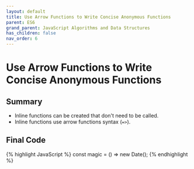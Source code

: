 ```yaml
---
layout: default
title: Use Arrow Functions to Write Concise Anonymous Functions
parent: ES6
grand_parent: JavaScript Algorithms and Data Structures
has_children: false
nav_order: 6
---
```

# Use Arrow Functions to Write Concise Anonymous Functions
## Summary
- Inline functions can be created that don't need to be called.
- Inline functions use arrow functions syntax (`=>`).

## Final Code

{% highlight JavaScript %}
const magic = () => new Date();
{% endhighlight %}